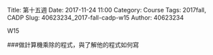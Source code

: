 Title:  第十五週
Date: 2017-11-24 11:00
Category: Course
Tags: 2017fall, CADP
Slug: 40623234_2017-fall-cadp-w15
Author: 40623234

W15

<!-- PELICAN_END_SUMMARY -->

###做計算機乘除的程式，與了解他的程式如何寫